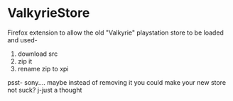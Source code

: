 # ValkyrieStore
Firefox extension to allow the old "Valkyrie" playstation store to be loaded and used-


1) download src
2) zip it
3) rename zip to xpi 


psst- sony.... maybe instead of removing it you could make your new store not suck? j-just a thought
